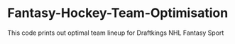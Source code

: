 # Fantasy-Hockey-Team-Optimisation
This code prints out optimal team lineup for Draftkings NHL Fantasy Sport  
